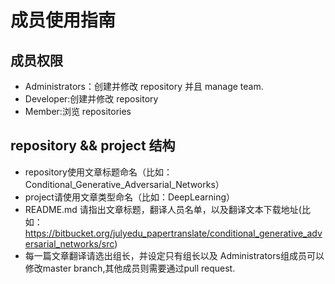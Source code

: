 # 成员使用指南 #

## 成员权限 ##

* Administrators：创建并修改 repository 并且 manage team.
* Developer:创建并修改 repository 
* Member:浏览 repositories

## repository && project 结构 ##

* repository使用文章标题命名（比如：Conditional_Generative_Adversarial_Networks）
* project请使用文章类型命名（比如：DeepLearning）
* README.md 请指出文章标题，翻译人员名单，以及翻译文本下载地址(比如：https://bitbucket.org/julyedu_papertranslate/conditional_generative_adversarial_networks/src)
* 每一篇文章翻译请选出组长，并设定只有组长以及 Administrators组成员可以修改master branch,其他成员则需要通过pull request.